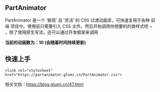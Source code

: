 ## PartAnimator 
PartAnimator 是一个 ‘极简’ 且 ‘灵活’ 的 CSS 过渡动画库，可快速复用于各种 前端 项目中。使用前只需要引入 CSS 文件。然后开始调用你想要的的类样式吧 ~ ，除了使用原生写法，还可以通过开发框架来调用

**当前的动画数为：10 (会随着时间持续更新)**

## 快速上手
```
<link rel="stylesheet" href="https://partanimator.glumi.cn/PartAnimator.css">
```
相关文档：https://blog.glumi.cn/47.html
